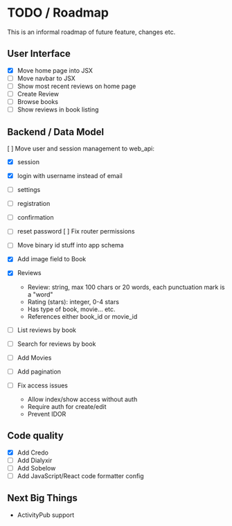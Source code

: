 # TODO / Roadmap

This is an informal roadmap of future feature, changes etc.

## User Interface
  - [X] Move home page into JSX
  - [ ] Move navbar to JSX
  - [ ] Show most recent reviews on home page
  - [ ] Create Review
  - [ ] Browse books
  - [ ] Show reviews in book listing

## Backend / Data Model
[ ] Move user and session management to web_api:
  - [X] session
  - [X] login with username instead of email
  - [ ] settings
  - [ ] registration
  - [ ] confirmation
  - [ ] reset password
[ ] Fix router permissions

  - [ ] Move binary id stuff into app schema
  - [X] Add image field to Book
  - [X] Reviews
    - Review: string, max 100 chars or 20 words, each punctuation mark is a "word"
    - Rating (stars): integer, 0-4 stars
    - Has type of book, movie... etc.
    - References either book_id or movie_id
  - [ ] List reviews by book
  - [ ] Search for reviews by book
  - [ ] Add Movies
  - [ ] Add pagination
  - [ ] Fix access issues
    - Allow index/show access without auth
    - Require auth for create/edit
    - Prevent IDOR

## Code quality
  - [X] Add Credo
  - [ ] Add Dialyxir
  - [ ] Add Sobelow
  - [ ] Add JavaScript/React code formatter config

## Next Big Things
* ActivityPub support
